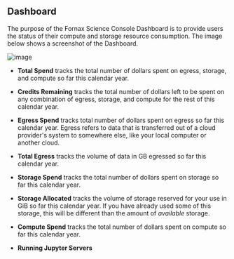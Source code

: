 ## Dashboard

The purpose of the Fornax Science Console Dashboard is to provide users the status of their compute and storage resource consumption. The image below shows a screenshot of the Dashboard.

![image](https://hackmd.io/_uploads/BysRhZSZlg.png)


- **Total Spend** tracks the total number of dollars spent on egress, storage, and compute so far this calendar year.

- **Credits Remaining** tracks the total number of dollars left to be spent on any combination of egress, storage, and compute for the rest of this calendar year.

- **Egress Spend** tracks total number of dollars spent on egress so far this calendar year. Egress refers to data that is transferred out of a cloud provider's system to somewhere else, like your local computer or another cloud.

- **Total Egress** tracks the volume of data in GB egressed so far this calendar year. 

- **Storage Spend** tracks the total number of dollars spent on storage so far this calendar year.

- **Storage Allocated** tracks the volume of storage reserved for your use in GiB so far this calendar year. If you have already used some of this storage, this will be different than the amount of *available* storage.

- **Compute Spend** tracks the total number of dollars spent on compute so far this calendar year.

- **Running Jupyter Servers**

